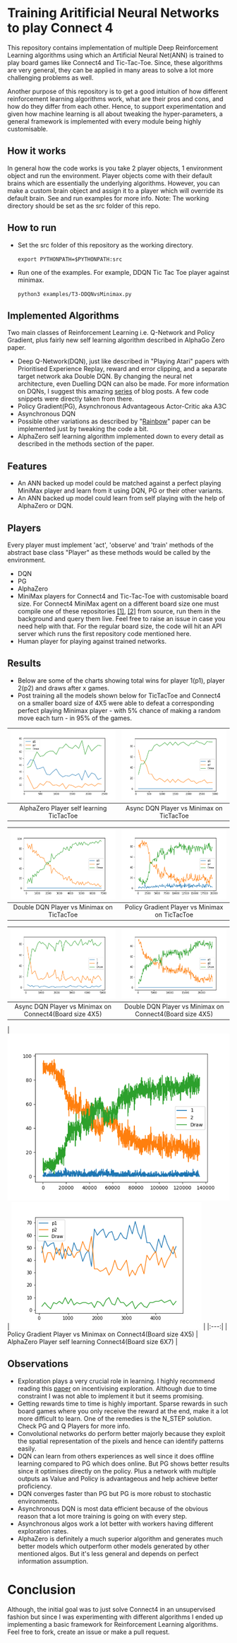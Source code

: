 # Training Aritificial Neural Networks to play Connect 4

This repository contains implementation of multiple Deep Reinforcement Learning algorithms using which an Artificial Neural Net(ANN) is trained to play board games like Connect4 and Tic-Tac-Toe. Since, these algorithms are very general, they can be applied in many areas to solve a lot more challenging problems as well.

Another purpose of this repository is to get a good intuition of how different reinforcement learning algorithms work, what are their pros and cons, and how do they differ from each other. Hence, to support experimentation and given how machine learning is all about tweaking the hyper-parameters, a general framework is implemented with every module being highly customisable.

## How it works
In general how the code works is you take 2 player objects, 1 environment object and run the environment. Player objects come with their default brains which are essentially the underlying algorithms. However, you can make a custom brain object and assign it to a player which will override its default brain. See and run examples for more info. Note: The working directory should be set as the src folder of this repo.

## How to run
- Set the src folder of this repository as the working directory.

  `export PYTHONPATH=$PYTHONPATH:src`
- Run one of the examples. For example, DDQN Tic Tac Toe player against minimax.

  `python3 examples/T3-DDQNvsMinimax.py`

## Implemented Algorithms
Two main classes of Reinforcement Learning i.e. Q-Network and Policy Gradient, plus fairly new self learning algorithm described in AlphaGo Zero paper.
- Deep Q-Network(DQN), just like described in "Playing Atari" papers with Prioritised Experience Replay, reward and error clipping, and a separate target network aka Double DQN. By changing the neural net architecture, even Duelling DQN can also be made. For more information on DQNs, I suggest this amazing [series](https://jaromiru.com/) of blog posts. A few code snippets were directly taken from there.
- Policy Gradient(PG), Asynchronous Advantageous Actor-Critic aka A3C
- Asynchronous DQN
- Possible other variations as described by "[Rainbow](https://arxiv.org/pdf/1710.02298.pdf)" paper can be implemented just by tweaking the code a bit.
- AlphaZero self learning algorithm implemented down to every detail as described in the methods section of the paper.

## Features
- An ANN backed up model could be matched against a perfect playing MiniMax player and learn from it using DQN, PG or their other variants.
- An ANN backed up model could learn from self playing with the help of AlphaZero or DQN.

## Players
Every player must implement 'act', 'observe' and 'train' methods of the abstract base class "Player" as these methods would be called by the environment.
- DQN
- PG
- AlphaZero
- MiniMax players for Connect4 and Tic-Tac-Toe with customisable board size. For Connect4 MiniMax agent on a different board size one must compile one of these repositories [[1]](https://github.com/kirarpit/connect4-minimax), [[2]](https://github.com/MarkusThill/Connect-Four) from source, run them in the background and query them live. Feel free to raise an issue in case you need help with that. For the regular board size, the code will hit an API server which runs the first  repository code mentioned here.
- Human player for playing against trained networks.

## Results
- Below are some of the charts showing total wins for player 1(p1), player 2(p2) and draws after x games.
- Post training all the models shown below for TicTacToe and Connect4 on a smaller board size of 4X5 were able to defeat a corresponding perfect playing Minimax player - with 5% chance of making a random move each turn - in 95% of the games.


| ![AlphaZero Player self learning TicTacToe](images/t3-Zero.png)  | ![Async DQN Player vs Minimax on TicTacToe](images/t3-ADQN.png) |
|:---:|:---:|
| AlphaZero Player self learning TicTacToe | Async DQN Player vs Minimax on TicTacToe |

| ![Double DQN Player vs Minimax on TicTacToe](images/t3-DDQN.png)  | ![Policy Gradient Player vs Minimax on TicTacToe](images/t3-PG.png) |
|:---:|:---:|
| Double DQN Player vs Minimax on TicTacToe | Policy Gradient Player vs Minimax on TicTacToe |

| ![Async DQN Player vs Minimax on Connect4(Board size 4X5)](images/C4-4X5-ADQN.png)  | ![Double DQN Player vs Minimax on Connect4(Board size 4X5)](images/C4-4X5-DDQN.png) |
|:---:|:---:|
| Async DQN Player vs Minimax on Connect4(Board size 4X5) | Double DQN Player vs Minimax on Connect4(Board size 4X5) |

| ![Policy Gradient Player vs Minimax on Connect4(Board size 4X5)](images/C4-4X5-PG.png) | ![AlphaZero Player self learning Connect4(Board size 6X7)](images/C4-6X7-Zero.png) |
|:---:|
| Policy Gradient Player vs Minimax on Connect4(Board size 4X5) | AlphaZero Player self learning Connect4(Board size 6X7) |

## Observations
- Exploration plays a very crucial role in learning. I highly recommend reading this [paper](https://arxiv.org/abs/1507.00814) on incentivising exploration. Although due to time constraint I was not able to implement it but it seems promising.
- Getting rewards time to time is highly important. Sparse rewards in such board games where you only receive the reward at the end, make it a lot more difficult to learn. One of the remedies is the N_STEP solution. Check PG and Q Players for more info.
- Convolutional networks do perform better majorly because they exploit the spatial representation of the pixels and hence can identify patterns easily.
- DQN can learn from others experiences as well since it does offline learning compared to PG which does online. But PG shows better results since it optimises directly on the policy. Plus a network with multiple outputs as Value and Policy is advantageous and help achieve better proficiency.
- DQN converges faster than PG but PG is more robust to stochastic environments.
- Asynchronous DQN is most data efficient because of the obvious reason that a lot more training is going on with every step.
- Asynchronous algos work a lot better with workers having different exploration rates.
- AlphaZero is definitely a much superior algorithm and generates much better models which outperform other models generated by other mentioned algos. But it's less general and depends on perfect information assumption.

# Conclusion
Although, the initial goal was to just solve Connect4 in an unsupervised fashion but since I was experimenting with different algorithms I ended up implementing a basic framework for Reinforcement Learning algorithms. Feel free to fork, create an issue or make a pull request.
